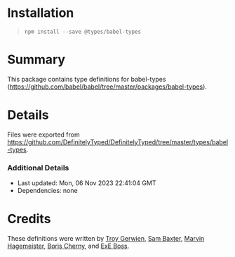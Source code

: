 # Installation
> `npm install --save @types/babel-types`

# Summary
This package contains type definitions for babel-types (https://github.com/babel/babel/tree/master/packages/babel-types).

# Details
Files were exported from https://github.com/DefinitelyTyped/DefinitelyTyped/tree/master/types/babel-types.

### Additional Details
 * Last updated: Mon, 06 Nov 2023 22:41:04 GMT
 * Dependencies: none

# Credits
These definitions were written by [Troy Gerwien](https://github.com/yortus), [Sam Baxter](https://github.com/baxtersa), [Marvin Hagemeister](https://github.com/marvinhagemeister), [Boris Cherny](https://github.com/bcherny), and [ExE Boss](https://github.com/ExE-Boss).
